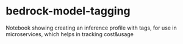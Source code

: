 # bedrock-model-tagging
Notebook showing creating an inference profile with tags, for use in microservices, which helps in tracking cost&amp;usage
